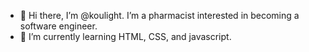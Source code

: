 - 👋 Hi there, I’m @koulight. I’m a pharmacist interested in becoming a software engineer. 
- 🌱 I’m currently learning HTML, CSS, and javascript.

<!---
koulight/koulight is a ✨ special ✨ repository because its `README.md` (this file) appears on your GitHub profile.
You can click the Preview link to take a look at your changes.
--->
